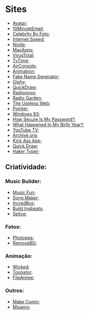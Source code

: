 # Sites

- [Avatar](https://illustmaker.abi-station.com/index_en.shtml);
- [10MinuteEmail](https://temp-mail.org/pt/10minutemail);
- [Celebrity By Foto](https://starbyface.com/);
- [Internet Speed](https://www.speedtest.net/);
- [Ninite](https://ninite.com/);
- [MacApps](https://macapps.link/);
- [VirusTotal](https://www.virustotal.com/gui/);
- [TvTime](https://www.tvtime.com/);
- [AirConsole](https://www.airconsole.com/);
- [Animatron](https://www.animatron.com/);
- [Fake Name Generator](https://www.fakenamegenerator.com/);
- [Giphy](https://giphy.com/);
- [QuickDraw](https://quickdraw.withgoogle.com/);
- [Radiooooo](https://radiooooo.com/);
- [Radio Garden](http://radio.garden/);
- [The Useless Web](https://theuselessweb.com/);
- [Pointer](https://pointerpointer.com/);
- [Windows 93](https://www.windows93.net/);
- [How Secure Is My Password?](https://howsecureismypassword.net/);
- [What Happened In My Birth Year?](http://whathappenedinmybirthyear.com/);
- [YouTube TV](https://www.youtube.com/tv);
- [Archive.org](https://archive.org/);
- [Kick Ass App](https://kickassapp.com/);
- [Quick Draw](https://quickdraw.withgoogle.com/);
- [Haker Typer](https://hackertyper.net/);



## Criatividade:
### Music Builder:
- [Music Fun](https://musicboxfun.com/);
- [Song Maker](https://musiclab.chromeexperiments.com/);
- [IncredBox](https://www.incredibox.com/);
- [Build Ingbeats](https://buildingbeats.org/toolbox);
- [Splice](https://splice.com/sounds/beatmaker);

### Fotos:
- [Photopea](https://www.photopea.com/);
- [RemoveBG](https://www.remove.bg/);

### Animação:
- [Wicked](https://editor.wickeditor.com/);
- [Toonator](https://toonator.com/);
- [FlipAnime](https://flipanim.com/);

### Outros:
- [Make Comix](http://www.stripcreator.com/);
- [Mixamo](https://www.mixamo.com/#/);